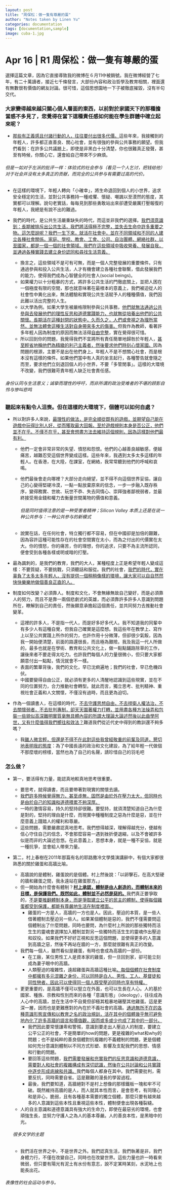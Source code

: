 ```yaml
---
layout: post
title: "周保松：做一隻有尊嚴的蛋"
author: "Notes taken by Linen Yu"
categories: documentation
tags: [documentation,sample]
image: cuba-1.jpg
---
```







# Apr 16 | R1 周保松：做一隻有尊嚴的蛋

選擇這篇文章，因為它直接導致我的微博在６月11中被銷號。我在微博經營了七年，有二十萬讀者，接近七千條發言，大部份內容和政治哲學及教育相關，裡面還有無數很有價值的網友討論。很可惜，這個思想園地一下子被徹底摧毀，沒有半句交代。





### 大家變得越來越只關心個人層面的東西，以前對於家國天下的那種擔當感不多見了，您覺得在當下這種責任感如何能在學生群體中確立起來呢？

* <u>那些有正義感且付諸行動的人，往往要付出很多代價。</u>這些年來，我接觸到的年輕人，許多都正直善良、關心社會，並有很強的參與公共事務的願望。但我們看到：在許多公共議題上，即使是非黑白十分清楚，你也很難真正發聲，甚至有時候，你關心它，還會給自己帶來不少麻煩。

###### 但是一如对于左派的批评一样：体验式的社会参与（看见一个人乞讨，把钱给他）对于社会并没有太多真正的贡献，而完全的公共参与有需要过高的代价。

* 在這樣的環境下，年輕人轉向「小確幸」，將生命退回到個人的小世界，追求安全穩定的生活，並對公共事務持一種戒懼、懷疑、嘲諷以至漠然的態度，其實都可以理解。說句老實話，每每見到那些勇敢站出來卻遭受嚴厲打壓報復的年輕人，我總是有說不出的難過。

* 我們的時代，是公共生活嚴重缺失的時代，而這並非我們的選擇。<u>我們須意識到：長期被排斥出公共生活，我們將活得極不完整，並失去生命中許多重要之物。這怎麼說呢？我們一生下來，就活在社會中，並在不同領域和不同的人建立各種社會關係。家庭、學校、教會、工會、公司、自治團體、網絡社群，以至國家，都是一個一個的社會領域。我們在這些領域中吸收營養、發展自我，並通過各種實踐去建立身份認同和尋找生活意義。</u>
  * 換言之，這些領域不是可有可無，而是一個人完整發展的重要條件。只有通過參與和投入公共生活，人才有機會建立各種社會聯繫，借此發展我們的能力，使得我們成為心智健全的社會人(social beings)。
  * 如果權力以十分粗暴的方式，將許多公共生活的門徹底關上，並把人困在一個極度有限的空間，那也就意味著在最根本的意義上，我們被迫從人的社會性中異化出來，無法體驗和實現公共生活賦予人的種種價值，我們因此難以活出完整的人生。
  * 以大學為例。如果大學生被嚴格限制參與公共事務，<u>他們就無法通過公共參與去發展他們的理性反思和道德實踐能力，也就無從培養出他們的公共關懷。長期活在這種封閉的狀態中，久而久之，人們或會視之為理所當然，並無法體會這種生活對自身帶來多大的傷害。</u>但我作為教師，看著許多年輕人因為制度的原因而無法活得<u>自由完整</u>，實在覺得很可惜。
  * 所以回到你的問題，我覺得我們不宜將所有責任簡單地歸咎於年輕人，<u>甚至輕省地稱他們為精緻的利己主義者，然後要求他們時刻心懷家國。</u>因為問題的根源，主要不是出在他們身上。年輕人不是不想關心社會，而是根本沒有這樣的條件。如果他們當中有人真的坐言起行，各種警告就會隨之而至，要求他們立刻退回個人的小世界，不要「多管閒事」。這樣的大環境不改變，我們很難苛責年輕人缺乏社會責任感。

###### 身份认同与生活意义；诚挚而理性的呼吁，而非所谓的政治受难者的不堪的顾影自怜与惨叫悲鸣

### 聽起來有點令人沮喪。但在這樣的大環境下，個體可以如何自處？

* 所以對許多人來說，<u>最理性的做法，是完全順從既有的遊戲，並期望自己能在遊戲中玩得比別人好，從而獲取最大回報。至於遊戲規則本身是否公正，他們並不在乎。不僅不在乎，甚至會想盡方法去維持這個規則，因為這樣對他們最有利。</u>

  * 他們一定會非常非常的失望、憤怒和怨恨。他們的心越善良越敏感，便越痛苦，越難忍受這個世界變成這樣。這些年來，我遇到太多太多這樣的年輕人。在香港，在大陸，在課室，在網絡，我常常聽到他們的呼喊和哀鳴。

  * 他們最後會走向哪裡？大部分走向絕望，並不得不向這個世界妥協，讓自己的心變得堅硬冷漠，一點一點放棄原來的信念，一步一步融入既存秩序，變得務實、世故、玩世不恭、失去同情心、崇拜強者鄙視弱者，並最終接受用金錢和權力去衡量世間萬物的價值和意義。

    ###### 但是同时值得注意的是一种受害者精神；Silicon Valley 本质上还是在说一种公共参与：一种公共参与的新模式

  * 說實在話，在任何社會，特立獨行都不容易，但在中國卻是加倍的艱難，因為容許這種可能性存在的社會空間實在太小，而為之付出的代價實在太大。你的憤怒，你的痛苦，你的理想，你的追求，只要不為主流所認同，便會受到各種各樣或明或暗的打壓。

* 最為諷刺的，是我們的教育，我們的大人，某種程度上正是希望年輕人變成這樣：不要質疑，不要挑戰，只須聽話和服從。我們的社會，<u>我們的時代，實在辜負了太多太多年輕人，沒有提供一個稍稍像樣的環境，讓大家可以自自然然快快樂樂地做個善良正直的人。</u>

* 制度如何改變？必須靠人。制度和文化，不會無緣無故自己變好，而是必須靠人的努力，而且不是靠一兩個悲劇式的英雄，而必須靠許多許多人意識到問題所在，瞭解到自己的責任，然後願意承擔起這個責任，並共同努力去推動社會變革。

  * 這裡的許多人，不是指一代人，而是好多好多代人。我不知道我的同輩中有多少人有這種自覺，但我自己確實是這麼想。我這些年在教學上、寫作上以至公共實踐上所作的努力，也許作用十分微薄，但卻很少氣餒，因為我一開始便清楚，前面的路還很長，而且極為艱險。我及我這一代人所做的，最多也就是在學術、教育和公共文化上，做一點點鋪路除草的工作，讓後來者不要走得太吃力。也許我們每個人的力量很微小，但只要大家都願意付出一點點，情況就會不一樣。
  * 表面的繁華背後，我們的文化，早已沈痾遍地；我們的社會，早已危機四伏。
  * 中國要變得自由公正，就必須有更多的人清醒地認識到這些現實，並在不同的位置努力，合力推動社會轉型。就此而言，獨立思考、批判精神、重視社會正義和人文關懷，不僅沒有過時，而且更為迫切。

* 作為一個讀書人，在這樣的時代，<u>不去守護思想自由，不去捍衛人權法治，不去關懷弱者，不去批判專制，卻天天圍著權力打轉，並用盡各種方法操弄和包裝一些貌似高深難明實質毫無具體內容的所謂大理論大論述然後以此曲學阿世，又有什麼值得我們嚮往和效法？</u>難道我們從近代史中得到的教訓還不夠多嗎？

  * 我<u>雖人微言輕，但還是不得不在此對這些我曾經敬重的前輩及同道，懇切地表明我的態度</u>：為了中國長遠的政治和文化建設，為了給年輕一代做個不那麼壞的榜樣，當然也為了自己的名聲，請珍惜自己的羽毛吧



### 怎么做？

* 第一，要活得有力量，能認真地較真地思考很重要。

  * 要思考，就得讀書，而且要帶著對現實的關懷去讀。
  * <u>我們許多時候覺得無力，甚至虛無，固然是由於外在壓力太大，但同時也是由於自己的知識和道德積累不夠深厚。</u>
  * 一時的激情容易，持久的堅持卻很難。要堅持，就須清楚知道自己為什麼是對的，堅持的理由是什麼，而現實中種種制度之惡為什麼是惡，並在什麼意義上踐踏人的權利和尊嚴。
  * 這些問題，需要嚴肅認真地思考。我們想得越深，理解得越充分，便越有信心守住自己的信念，不會那麼容易一遇到挫折便退縮，以及不會被許多似是而非的大論述忽悠。在此意義上，思想本身，就是一種不妥協，就是一種抗爭，並會給人帶來力量。

* 第二，村上春樹在2011年那篇有名的耶路撒冷文學獎演講辭中，有個大家都很熟悉的關於雞蛋和高牆比喻。

  * 高牆說的是體制，雞蛋說的是個體。村上然後說：「以卵擊石，在高大堅硬的牆和雞蛋之間，我永遠站在雞蛋那方。」
  * 但一開始為什麼會有體制？<u>**村上承認，體制是由人創造的，而體制本來的目標，是保護我們。既然如此，體制並不必然是惡的。**</u>我們真正要爭取的，<u>不是要推翻體制本身，而是爭取建立公平的民主的體制，使得每個雞蛋都受到保護，都能有尊嚴地生活在制度裡面。</u>
    * 雞蛋的一方是人，高牆的一方也是人。因此，壓迫的本質，是一些人借著體制去壓迫另一些人。如果某個體制是惡的，我們不僅需要問這個體制出了什麼問題，同時也要問，為什麼村上所說的那些獨特而活生生的靈魂會選擇加入體制並對另一些獨特而活生生的靈魂作出壓迫和奴役。如果我們不好好正視和反思這個問題，並使得更多的人意識到高牆之惡，然後不再站在牆的一方，那麼就很難有真正的改變。
  * 我們每一個人，雖然看似是雞蛋，有時也會成為高牆的一部份。
    * 在工廠，某位男性工人是資本家的雞蛋，但一旦回到家，卻可能立刻成為妻子眼中的高牆。
    * 人類壓迫的複雜性，遠超雞蛋與高牆這種比喻<u>。每個個體在社會制度中都擁有多元混雜之身份，可以同時是白人、男性、工人、基督徒和同性戀者，因此可以使得同一個人既受壓迫同時也享有特權。</u>
  * 更更重要的，是高牆不僅可以竪立在外面，也可以生長在人心。人的基於國家、種族、宗教和性別而來的各種「意識形態」（ideology），往往成為人心中的高牆，並在生活中不自覺但卻極其粗暴地碾壓其他雞蛋。這是更深一層，因而也是更難應對的內在於不義社會的高牆。<u>通過無所不在的各種意識形態宣傳和以教育之名的政治規訓，活在其中的個體幾乎無可避免地內化了許多高牆的語言和價值觀，因而或多或少也成了其中的一部分。</u>
    * 我們因此要常懷謙卑和警惕，意識到要走出人壓迫人的制度，要建立公平公正的社會，不是簡單的how的問題，更是複雜的what和why的問題；也不是純粹的善良個體對抗複雜的不義體制的問題，更是個體如何充分意識到體制以不同方式形塑、影響及支配我們的思想、情感和行動的問題。
    * 要回答這些問題，<u>我們需要發展和充實我們的反思意識和道德意識，需要對人和社會的複雜構成有深切認識，然後在公共討論和公共實踐中逐步形成底線和共識。</u>我們每個人都身在其中。我們需要批判，需要反抗，同時需要自省。這是艱難的漫長的學習過程。
    * 最後，我們要知道，高牆絕對不是村上想像的那樣鐵板一塊和牢不可破。既然維持高牆的是人，而人就其本性而言，是會思考，有同理心和是非心，脆弱，且有各種基本需要的獨立個體，那麼只要有越來越多的人意識到這些本性且重視這些本性，體制便會出現各種裂縫。
  * 人的自主意識和道德意識具有強大的生命力，即使在最惡劣的環境，也會頑強生長，並努力守護人之為人的基本尊嚴。人的善良本性，是黑暗中的光。

  ###### 很多文学的主题

  * 我們活在世界之中，不是世界之外。我們認真生活，我們執著是非，我們身體力行，不僅在改變自己，同時也在改變世界。這些力量也許一時看來微弱，但只要有陽光有泥土有水份有意志，說不定某時某刻，水泥地上也能長出花。


###### 表像性的社会运动与参与。

